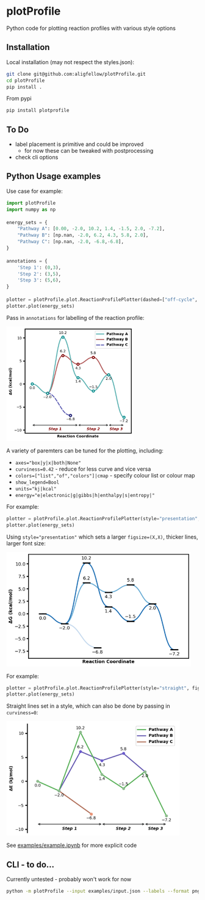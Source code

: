 # plotProfile
Python code for plotting reaction profiles with various style options

## Installation
Local installation (may not respect the styles.json):
```bash
git clone git@github.com:aligfellow/plotProfile.git
cd plotProfile
pip install .
```
From pypi
```bash
pip install plotprofile
```

## To Do
- label placement is primitive and could be improved
   - for now these can be tweaked with postprocessing 
- check cli options

## Python Usage examples
Use case for example: 
```python
import plotProfile
import numpy as np

energy_sets = {
    "Pathway A": [0.00, -2.0, 10.2, 1.4, -1.5, 2.0, -7.2],
    "Pathway B": [np.nan, -2.0, 6.2, 4.3, 5.8, 2.0],
    "Pathway C": [np.nan, -2.0, -6.8,-6.8],
}

annotations = {
    'Step 1': (0,3),
    'Step 2': (3,5),
    'Step 3': (5,6),
}

plotter = plotProfile.plot.ReactionProfilePlotter(dashed=["off-cycle", "Pathway C"], segment_annotations=annotations)
plotter.plot(energy_sets)
```
Pass in `annotations` for labelling of the reaction profile:

<img src="./images/profile1.png" height="300" alt="Example 1">

A variety of paremters can be tuned for the plotting, including:
- `axes="box|y|x|both|None"` 
- `curviness=0.42` - reduce for less curve and vice versa
- `colors=["list","of","colors"]|cmap` - specify colour list or colour map
- `show_legend=Bool`
- `units="kj|kcal"`
- `energy="e|electronic|g|gibbs|h|enthalpy|s|entropy|"`

For example:
```python
plotter = plotProfile.plot.ReactionProfilePlotter(style="presentation", dashed=["off-cycle", "branching"], point_type='bar', desaturate=False, colors='Blues_r', show_legend=False, curviness=0.5)
plotter.plot(energy_sets)
```
Using `style="presentation"` which sets a larger `figsize=(X,X)`, thicker lines, larger font size:

<img src="./images/profile2.png" height="300" alt="Example 2">

For example:
```python
plotter = plotProfile.plot.ReactionProfilePlotter(style="straight", figsize=(6,4), dashed=["off-cycle", "branching"], point_type='dot', segment_annotations=annotations, annotation_color='black', axes='y', colors=['darkseagreen', 'slateblue', 'darksalmon'], energy='electronic', units='kj')
plotter.plot(energy_sets)
```
Straight lines set in a style, which can also be done by passing in `curviness=0`:

<img src="./images/profile3.png" height="300" alt="Example 3">

See [examples/example.ipynb](examples/example.ipynb) for more explicit code

## CLI - to do...
Currently untested - probably won't work for now
```bash
python -m plotProfile --input examples/input.json --labels --format png
```



